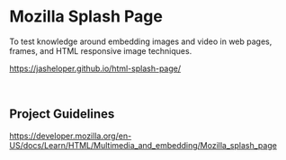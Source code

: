 # Mozilla Splash Page

To test knowledge around embedding images and video in web pages, frames, and HTML responsive image techniques.

https://jasheloper.github.io/html-splash-page/

<br>

## Project Guidelines 
https://developer.mozilla.org/en-US/docs/Learn/HTML/Multimedia_and_embedding/Mozilla_splash_page
